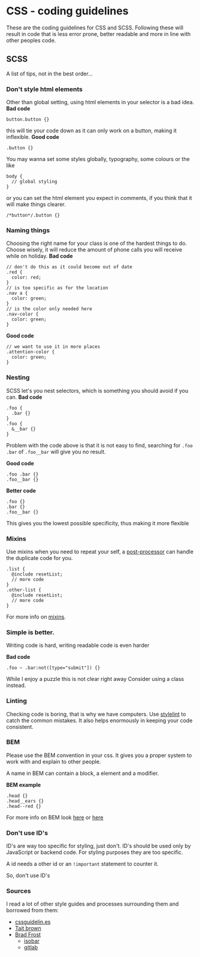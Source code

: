 # CSS - coding guidelines

These are the coding guidelines for CSS and SCSS. Following these will result in code that is less error prone, better readable and more in line with other peoples code.

## SCSS
A list of tips, not in the best order...

### Don't style html elements
Other than global setting, using html elements in your selector is a bad idea.
**Bad code**
```
button.button {}
```
this will tie your code down as it can only work on a button, making it inflexible.
**Good code**
```
.button {}
```
You may wanna set some styles globally, typography, some colours or the like
```
body {
  // global styling
}
```
or you can set the html element you expect in comments, if you think that it will make things clearer.
```
/*button*/.button {}
```

### Naming things
Choosing the right name for your class is one of the hardest things to do. Choose wisely, it will reduce the amount of phone calls you will receive while on holiday.
**Bad code**
```
// don't do this as it could become out of date
.red {
  color: red;
}
// is too specific as for the location
.nav a {
  color: green;
}
// is the color only needed here
.nav-color {
  color: green;
}
```
**Good code**
```
// we want to use it in more places
.attention-color {
  color: green;
}
```

### Nesting
SCSS let's you nest selectors, which is something you should avoid if you can.
**Bad code**
```
.foo {
  .bar {}
}
.foo {
  &__bar {}
}
```
Problem with the code above is that it is not easy to find, searching for `.foo .bar` of `.foo__bar` will give you no result.

**Good code**
```
.foo .bar {}
.foo__bar {}
```
**Better code**
```
.foo {}
.bar {}
.foo__bar {}
```
This gives you the lowest possible specificity, thus making it more flexible

### Mixins
Use mixins when you need to repeat your self, a [post-processor](https://www.npmjs.com/package/postcss-discard-duplicates) can handle the duplicate code for you.
```
.list {
  @include resetList;
  // more code
}
.other-list {
  @include resetList;
  // more code
}
```
For more info on [mixins](https://scotch.io/tutorials/how-to-use-sass-mixins).

### Simple is better.
Writing code is hard, writing readable code is even harder

**Bad code**
```
.foo ~ .bar:not([type="submit"]) {}
  ```
  While I enjoy a puzzle this is not clear right away
  Consider using a class instead.

### Linting
Checking code is boring, that is why we have computers. Use [stylelint](https://stylelint.io/) to catch the common mistakes. It also helps enormously in keeping your code consistent.
### BEM
Please use the BEM convention in your css. It gives you a proper system to work with and explain to other people.

A name in BEM can contain a block, a element and a modifier.

**BEM example**
```
.head {}
.head__ears {}
.head--red {}
```
For more info on BEM look [here](getbem.com) or [here](bem.info)

### Don't use ID's
ID's are way too specific for styling, just don't. ID's should be used only by JavaScript or backend code. For styling purposes they are too specific.

A id needs a other id or an `!important` statement to counter it.

So, don't use ID's

### Sources

I read a lot of other style guides and processes surrounding them and borrowed from them:
- [cssguidelin.es](https://cssguidelin.es/)
- [Tait brown](http://taitems.github.io/Front-End-Development-Guidelines/)
- [Brad Frost](http://bradfrost.com/blog/post/frontend-guidelines-exercise)
  - [isobar](https://isobar-us.github.io/code-standards/)
  - [gitlab](https://docs.gitlab.com/ee/development/fe_guide/style_guide_scss.html)
